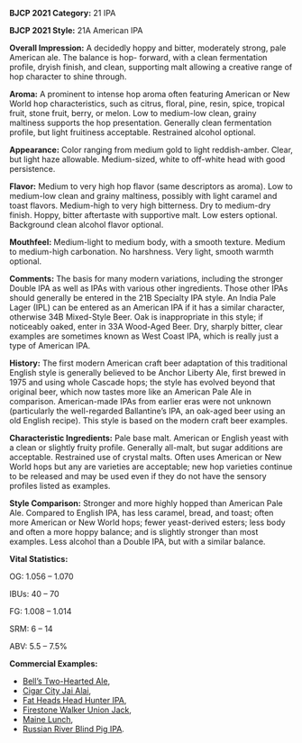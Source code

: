 <b>BJCP 2021 Category:</b> 21 IPA

<b>BJCP 2021 Style:</b> 21A American IPA

<b>Overall Impression:</b> A decidedly hoppy and bitter,
moderately strong, pale American ale. The balance is hop-
forward, with a clean fermentation profile, dryish finish, and
clean, supporting malt allowing a creative range of hop
character to shine through.

<b>Aroma:</b> A prominent to intense hop aroma often featuring
American or New World hop characteristics, such as citrus,
floral, pine, resin, spice, tropical fruit, stone fruit, berry, or
melon. Low to medium-low clean, grainy maltiness supports
the hop presentation. Generally clean fermentation profile, but
light fruitiness acceptable. Restrained alcohol optional.

<b>Appearance:</b> Color ranging from medium gold to light
reddish-amber. Clear, but light haze allowable. Medium-sized,
white to off-white head with good persistence.

<b>Flavor:</b> Medium to very high hop flavor (same descriptors as
aroma). Low to medium-low clean and grainy maltiness,
possibly with light caramel and toast flavors. Medium-high to
very high bitterness. Dry to medium-dry finish. Hoppy, bitter
aftertaste with supportive malt. Low esters optional.
Background clean alcohol flavor optional.

<b>Mouthfeel:</b> Medium-light to medium body, with a smooth
texture. Medium to medium-high carbonation. No harshness.
Very light, smooth warmth optional.

<b>Comments:</b> The basis for many modern variations, including
the stronger Double IPA as well as IPAs with various other
ingredients. Those other IPAs should generally be entered in
the 21B Specialty IPA style. An India Pale Lager (IPL) can be
entered as an American IPA if it has a similar character,
otherwise 34B Mixed-Style Beer. Oak is inappropriate in this
style; if noticeably oaked, enter in 33A Wood-Aged Beer. Dry,
sharply bitter, clear examples are sometimes known as West
Coast IPA, which is really just a type of American IPA.

<b>History:</b> The first modern American craft beer adaptation of
this traditional English style is generally believed to be Anchor
Liberty Ale, first brewed in 1975 and using whole Cascade
hops; the style has evolved beyond that original beer, which
now tastes more like an American Pale Ale in comparison.
American-made IPAs from earlier eras were not unknown
(particularly the well-regarded Ballantine’s IPA, an oak-aged
beer using an old English recipe). This style is based on the
modern craft beer examples.

<b>Characteristic Ingredients:</b> Pale base malt. American or
English yeast with a clean or slightly fruity profile. Generally
all-malt, but sugar additions are acceptable. Restrained use of
crystal malts. Often uses American or New World hops but any
are varieties are acceptable; new hop varieties continue to be
released and may be used even if they do not have the sensory
profiles listed as examples.

<b>Style Comparison:</b> Stronger and more highly hopped than
American Pale Ale. Compared to English IPA, has less caramel,
bread, and toast; often more American or New World hops;
fewer yeast-derived esters; less body and often a more hoppy
balance; and is slightly stronger than most examples. Less
alcohol than a Double IPA, but with a similar balance.

<b>Vital Statistics:</b>

OG: 1.056 – 1.070

IBUs: 40 – 70

FG: 1.008 – 1.014

SRM: 6 – 14

ABV: 5.5 – 7.5%

<b>Commercial Examples:</b>
- [Bell’s Two-Hearted Ale](https://untappd.com/b/bell-s-brewery-two-hearted-ipa/4133),
- [Cigar City Jai Alai](https://untappd.com/b/cigar-city-brewing-jai-alai/5724),
- [Fat Heads Head Hunter IPA](https://untappd.com/b/fat-head-s-brewery-head-hunter-ipa/11845),
- [Firestone Walker Union Jack](https://untappd.com/b/firestone-walker-brewing-company-union-jack-ipa/5428),
- [Maine Lunch](https://untappd.com/b/maine-beer-company-lunch/49892),
- [Russian River Blind Pig IPA](https://untappd.com/b/russian-river-brewing-company-blind-pig-ipa/4041).
